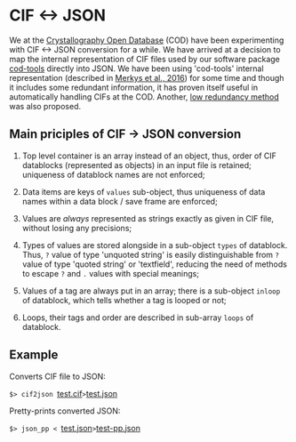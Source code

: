 CIF <-> JSON
============

We at the
[Crystallography Open Database](http://www.crystallography.net) (COD)
have been experimenting
with CIF <-> JSON conversion for a while. We have arrived at a decision
to map the internal representation of CIF files used by our software
package [cod-tools](http://wiki.crystallography.net/cod-tools/)
directly into JSON. We have been using 'cod-tools' internal
representation (described in
[Merkys et al., 2016](http://dx.doi.org/10.1107/S1600576715022396))
for some time and though it includes some redundant information, it
has proven itself useful in automatically handling CIFs at the COD.
Another,
[low redundancy method](https://github.com/COMCIFS/comcifs.github.io/blob/master/cif-json.md)
was also proposed.

Main priciples of CIF -> JSON conversion
----------------------------------------

1. Top level container is an array instead of an object, thus, order
   of CIF datablocks (represented as objects) in an input file is
   retained; uniqueness of datablock names are not enforced;

2. Data items are keys of ``values`` sub-object, thus uniqueness of
   data names within a data block / save frame are enforced;

3. Values are *always* represented as strings exactly as given in CIF
   file, without losing any precisions;

3. Types of values are stored alongside in a sub-object ``types`` of
   datablock. Thus, ``?`` value of type 'unquoted string' is easily
   distinguishable from ``?`` value of type 'quoted string' or
   'textfield', reducing the need of methods to escape ``?`` and ``.``
   values with special meanings;

4. Values of a tag are always put in an array; there is a sub-object
   ``inloop`` of datablock, which tells whether a tag is looped or
   not;

5. Loops, their tags and order are described in sub-array ``loops``
   of datablock.

Example
-------

Converts CIF file to JSON:

``$> cif2json ``[test.cif](test.cif)`` > ``[test.json](test.json)

Pretty-prints converted JSON:

``$> json_pp < ``[test.json](test.json)`` > ``[test-pp.json](test-pp.json)
